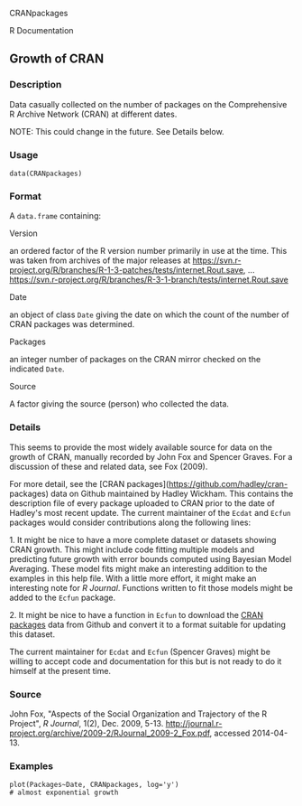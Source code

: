 CRANpackages

R Documentation

##  Growth of CRAN

### Description

Data casually collected on the number of packages on the Comprehensive R
Archive Network (CRAN) at different dates.

NOTE: This could change in the future. See Details below.

### Usage

    
    data(CRANpackages)

### Format

A `data.frame` containing:

Version

an ordered factor of the R version number primarily in use at the time. This
was taken from archives of the major releases at
<https://svn.r-project.org/R/branches/R-1-3-patches/tests/internet.Rout.save>,
...
<https://svn.r-project.org/R/branches/R-3-1-branch/tests/internet.Rout.save>

Date

an object of class `Date` giving the date on which the count of the number of
CRAN packages was determined.

Packages

an integer number of packages on the CRAN mirror checked on the indicated
`Date`.

Source

A factor giving the source (person) who collected the data.

### Details

This seems to provide the most widely available source for data on the growth
of CRAN, manually recorded by John Fox and Spencer Graves. For a discussion of
these and related data, see Fox (2009).

For more detail, see the [CRAN packages](https://github.com/hadley/cran-
packages) data on Github maintained by Hadley Wickham. This contains the
description file of every package uploaded to CRAN prior to the date of
Hadley's most recent update. The current maintainer of the `Ecdat` and `Ecfun`
packages would consider contributions along the following lines:

1\. It might be nice to have a more complete dataset or datasets showing CRAN
growth. This might include code fitting multiple models and predicting future
growth with error bounds computed using Bayesian Model Averaging. These model
fits might make an interesting addition to the examples in this help file.
With a little more effort, it might make an interesting note for _R Journal_.
Functions written to fit those models might be added to the `Ecfun` package.

2\. It might be nice to have a function in `Ecfun` to download the [CRAN
packages](https://github.com/hadley/cran-packages) data from Github and
convert it to a format suitable for updating this dataset.

The current maintainer for `Ecdat` and `Ecfun` (Spencer Graves) might be
willing to accept code and documentation for this but is not ready to do it
himself at the present time.

### Source

John Fox, "Aspects of the Social Organization and Trajectory of the R
Project", _R Journal_, 1(2), Dec. 2009, 5-13.
<http://journal.r-project.org/archive/2009-2/RJournal_2009-2_Fox.pdf>,
accessed 2014-04-13.

### Examples

    
    plot(Packages~Date, CRANpackages, log='y')
    # almost exponential growth

